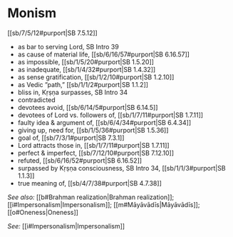 # Monism

[[sb/7/5/12#purport|SB 7.5.12]]

* as bar to serving Lord, SB Intro 39
* as cause of material life, [[sb/6/16/57#purport|SB 6.16.57]]
* as impossible, [[sb/1/5/20#purport|SB 1.5.20]]
* as inadequate, [[sb/1/4/32#purport|SB 1.4.32]]
* as sense gratification, [[sb/1/2/10#purport|SB 1.2.10]]
* as Vedic ”path,” [[sb/1/1/2#purport|SB 1.1.2]]
* bliss in, Kṛṣṇa surpasses, SB Intro 34
* contradicted 
* devotees avoid, [[sb/6/14/5#purport|SB 6.14.5]]
* devotees of Lord vs. followers of, [[sb/1/7/11#purport|SB 1.7.11]]
* faulty idea & argument of, [[sb/6/4/34#purport|SB 6.4.34]]
* giving up, need for, [[sb/1/5/36#purport|SB 1.5.36]]
* goal of, [[sb/7/3/1#purport|SB 7.3.1]]
* Lord attracts those in, [[sb/1/7/11#purport|SB 1.7.11]]
* perfect & imperfect, [[sb/7/12/10#purport|SB 7.12.10]]
* refuted, [[sb/6/16/52#purport|SB 6.16.52]]
* surpassed by Kṛṣṇa consciousness, SB Intro 34, [[sb/1/1/3#purport|SB 1.1.3]]
* true meaning of, [[sb/4/7/38#purport|SB 4.7.38]]

*See also:* [[b#Brahman realization|Brahman realization]]; [[i#Impersonalism|Impersonalism]]; [[m#Māyāvādīs|Māyāvādīs]]; [[o#Oneness|Oneness]]

*See:* [[i#Impersonalism|Impersonalism]]
